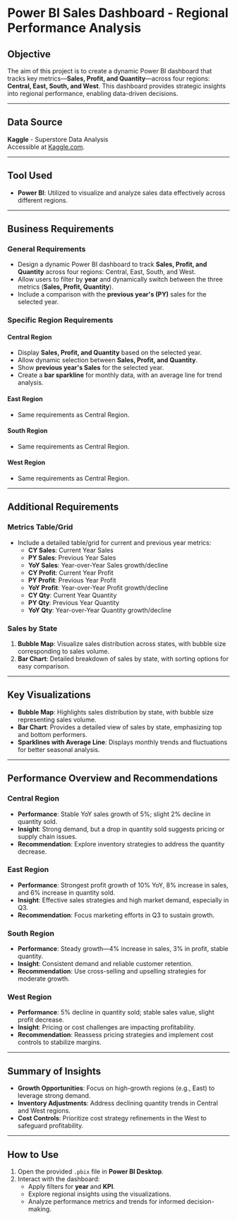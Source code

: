 # Power BI Sales Dashboard - Regional Performance Analysis

## Objective
The aim of this project is to create a dynamic Power BI dashboard that tracks key metrics—**Sales, Profit, and Quantity**—across four regions: **Central, East, South, and West**. This dashboard provides strategic insights into regional performance, enabling data-driven decisions.

---

## Data Source
**Kaggle** - Superstore Data Analysis  
Accessible at [Kaggle.com](https://www.kaggle.com).

---

## Tool Used
- **Power BI**: Utilized to visualize and analyze sales data effectively across different regions.

---

## Business Requirements

### General Requirements
- Design a dynamic Power BI dashboard to track **Sales, Profit, and Quantity** across four regions: Central, East, South, and West.
- Allow users to filter by **year** and dynamically switch between the three metrics (**Sales, Profit, Quantity**).
- Include a comparison with the **previous year's (PY)** sales for the selected year.

### Specific Region Requirements
#### Central Region
- Display **Sales, Profit, and Quantity** based on the selected year.
- Allow dynamic selection between **Sales, Profit, and Quantity**.
- Show **previous year's Sales** for the selected year.
- Create a **bar sparkline** for monthly data, with an average line for trend analysis.

#### East Region
- Same requirements as Central Region.

#### South Region
- Same requirements as Central Region.

#### West Region
- Same requirements as Central Region.

---

## Additional Requirements
### Metrics Table/Grid
- Include a detailed table/grid for current and previous year metrics:
  - **CY Sales**: Current Year Sales  
  - **PY Sales**: Previous Year Sales  
  - **YoY Sales**: Year-over-Year Sales growth/decline  
  - **CY Profit**: Current Year Profit  
  - **PY Profit**: Previous Year Profit  
  - **YoY Profit**: Year-over-Year Profit growth/decline  
  - **CY Qty**: Current Year Quantity  
  - **PY Qty**: Previous Year Quantity  
  - **YoY Qty**: Year-over-Year Quantity growth/decline  

### Sales by State
1. **Bubble Map**: Visualize sales distribution across states, with bubble size corresponding to sales volume.
2. **Bar Chart**: Detailed breakdown of sales by state, with sorting options for easy comparison.

---

## Key Visualizations
- **Bubble Map**: Highlights sales distribution by state, with bubble size representing sales volume.
- **Bar Chart**: Provides a detailed view of sales by state, emphasizing top and bottom performers.
- **Sparklines with Average Line**: Displays monthly trends and fluctuations for better seasonal analysis.

---

## Performance Overview and Recommendations

### Central Region
- **Performance**: Stable YoY sales growth of 5%; slight 2% decline in quantity sold.  
- **Insight**: Strong demand, but a drop in quantity sold suggests pricing or supply chain issues.  
- **Recommendation**: Explore inventory strategies to address the quantity decrease.

### East Region
- **Performance**: Strongest profit growth of 10% YoY, 8% increase in sales, and 6% increase in quantity sold.  
- **Insight**: Effective sales strategies and high market demand, especially in Q3.  
- **Recommendation**: Focus marketing efforts in Q3 to sustain growth.

### South Region
- **Performance**: Steady growth—4% increase in sales, 3% in profit, stable quantity.  
- **Insight**: Consistent demand and reliable customer retention.  
- **Recommendation**: Use cross-selling and upselling strategies for moderate growth.

### West Region
- **Performance**: 5% decline in quantity sold; stable sales value, slight profit decrease.  
- **Insight**: Pricing or cost challenges are impacting profitability.  
- **Recommendation**: Reassess pricing strategies and implement cost controls to stabilize margins.

---

## Summary of Insights
- **Growth Opportunities**: Focus on high-growth regions (e.g., East) to leverage strong demand.  
- **Inventory Adjustments**: Address declining quantity trends in Central and West regions.  
- **Cost Controls**: Prioritize cost strategy refinements in the West to safeguard profitability.  

---

## How to Use
1. Open the provided `.pbix` file in **Power BI Desktop**.
2. Interact with the dashboard:
   - Apply filters for **year** and **KPI**.
   - Explore regional insights using the visualizations.
   - Analyze performance metrics and trends for informed decision-making.

